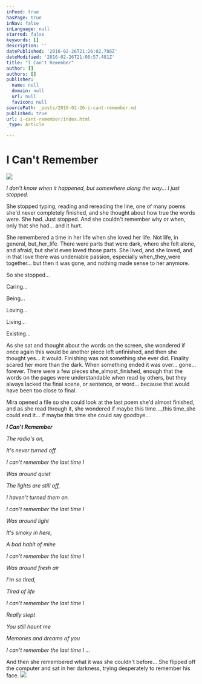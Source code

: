 ```yaml
---
inFeed: true
hasPage: true
inNav: false
inLanguage: null
starred: false
keywords: []
description: ''
datePublished: '2016-02-26T21:26:02.788Z'
dateModified: '2016-02-26T21:08:57.481Z'
title: "I Can't Remember"
author: []
authors: []
publisher:
  name: null
  domain: null
  url: null
  favicon: null
sourcePath: _posts/2016-02-26-i-cant-remember.md
published: true
url: i-cant-remember/index.html
_type: Article

---
```

# I Can't Remember
![](https://the-grid-user-content.s3-us-west-2.amazonaws.com/66068c70-f6ef-4b14-9683-298b9964b934.jpg)

_I don't know when it happened, but somewhere along the way... I just stopped._

She stopped typing, reading and rereading the line, one of many poems she'd never completely finished, and she thought about how true the words were. She had. Just stopped. And she couldn't remember why or when, only that she had... and it hurt.

She remembered a time in her life when she loved her life. Not life, in general, but_her_life. There were parts that were dark, where she felt alone, and afraid, but she'd even loved those parts. She lived, and she loved, and in that love there was undeniable passion, especially when_they_were together... but then it was gone, and nothing made sense to her anymore.

So she stopped...

Caring...

Being...

Loving...

Living...

Existing...

As she sat and thought about the words on the screen, she wondered if once again this would be another piece left unfinished, and then she thought yes... it would. Finishing was not something she ever did. Finality scared her more than the dark. When something ended it was over... gone... forever. There were a few pieces she_almost_finished, enough that the words on the pages were understandable when read by others, but they always lacked the final scene, or sentence, or word... because that would have been too close to final.

Mira opened a file so she could look at the last poem she'd almost finished, and as she read through it, she wondered if maybe this time..._this time_she could end it... if maybe this time she could say goodbye...

**_I Can't Remember_**

_The radio's on,_

_It's never turned off._

_I can't remember the last time I_

_Was around quiet_

_The lights are still off,_

_I haven't turned them on._

_I can't remember the last time I_

_Was around light_

_It's smoky in here,_

_A bad habit of mine_

_I can't remember the last time I_

_Was around fresh air_

_I'm so tired,_

_Tired of life_

_I can't remember the last time I_

_Really slept_

_You still haunt me_

_Memories and dreams of you_

_I can't remember the last time I ..._

And then she remembered what it was she couldn't before... She flipped off the computer and sat in her darkness, trying desperately to remember his face. ![](https://the-grid-user-content.s3-us-west-2.amazonaws.com/5d10c447-7b73-410a-98a5-b7bc6acb653d.jpg)